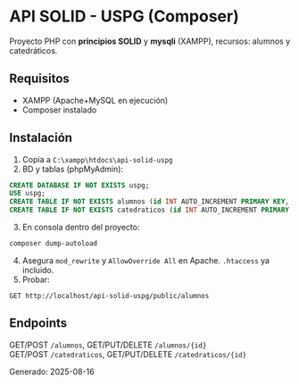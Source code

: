 # API SOLID - USPG (Composer)
Proyecto PHP con **principios SOLID** y **mysqli** (XAMPP), recursos: alumnos y catedráticos.

## Requisitos
- XAMPP (Apache+MySQL en ejecución)
- Composer instalado

## Instalación
1. Copia a `C:\xampp\htdocs\api-solid-uspg`
2. BD y tablas (phpMyAdmin):
```sql
CREATE DATABASE IF NOT EXISTS uspg;
USE uspg;
CREATE TABLE IF NOT EXISTS alumnos (id INT AUTO_INCREMENT PRIMARY KEY, nombre VARCHAR(120) NOT NULL, email VARCHAR(120) NOT NULL UNIQUE);
CREATE TABLE IF NOT EXISTS catedraticos (id INT AUTO_INCREMENT PRIMARY KEY, nombre VARCHAR(120) NOT NULL, email VARCHAR(120) NOT NULL UNIQUE);
```
3. En consola dentro del proyecto:
```bash
composer dump-autoload
```
4. Asegura `mod_rewrite` y `AllowOverride All` en Apache. `.htaccess` ya incluido.
5. Probar:
```
GET http://localhost/api-solid-uspg/public/alumnos
```

## Endpoints
GET/POST `/alumnos`, GET/PUT/DELETE `/alumnos/{id}`  
GET/POST `/catedraticos`, GET/PUT/DELETE `/catedraticos/{id}`

Generado: 2025-08-16
